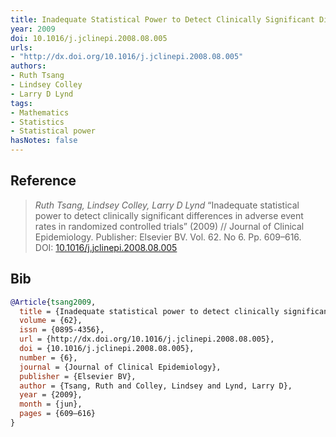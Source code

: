 ```yaml
---
title: Inadequate Statistical Power to Detect Clinically Significant Differences in Adverse Event Rates in Randomized Controlled Trials
year: 2009
doi: 10.1016/j.jclinepi.2008.08.005
urls:
- "http://dx.doi.org/10.1016/j.jclinepi.2008.08.005"
authors:
- Ruth Tsang
- Lindsey Colley
- Larry D Lynd
tags:
- Mathematics
- Statistics
- Statistical power
hasNotes: false
---
```


## Reference

> <i>Ruth Tsang, Lindsey Colley, Larry D Lynd</i> “Inadequate statistical power to detect clinically significant differences in adverse event rates in randomized controlled trials” (2009) // Journal of Clinical Epidemiology. Publisher: Elsevier BV. Vol.&nbsp;62. No&nbsp;6. Pp.&nbsp;609–616. DOI:&nbsp;<a href='https://doi.org/10.1016/j.jclinepi.2008.08.005'>10.1016/j.jclinepi.2008.08.005</a>

## Bib

```bib
@Article{tsang2009,
  title = {Inadequate statistical power to detect clinically significant differences in adverse event rates in randomized controlled trials},
  volume = {62},
  issn = {0895-4356},
  url = {http://dx.doi.org/10.1016/j.jclinepi.2008.08.005},
  doi = {10.1016/j.jclinepi.2008.08.005},
  number = {6},
  journal = {Journal of Clinical Epidemiology},
  publisher = {Elsevier BV},
  author = {Tsang, Ruth and Colley, Lindsey and Lynd, Larry D},
  year = {2009},
  month = {jun},
  pages = {609–616}
}
```
